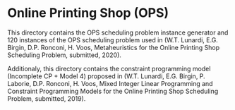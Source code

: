 # Online Printing Shop (OPS)

This directory contains the OPS scheduling problem instance generator and 120 instances of the OPS scheduling problem used in (W.T. Lunardi, E.G. Birgin, D.P. Ronconi, H. Voos, Metaheuristics for the Online Printing Shop Scheduling Problem, submitted, 2020). 

Additionaly, this directory contains the constraint programming model (Incomplete CP + Model 4) proposed in (W.T. Lunardi, E.G. Birgin, P. Laborie, D.P. Ronconi, H. Voos, Mixed Integer Linear Programming and Constraint Programming Models for the Online Printing Shop Scheduling Problem, submitted, 2019).
